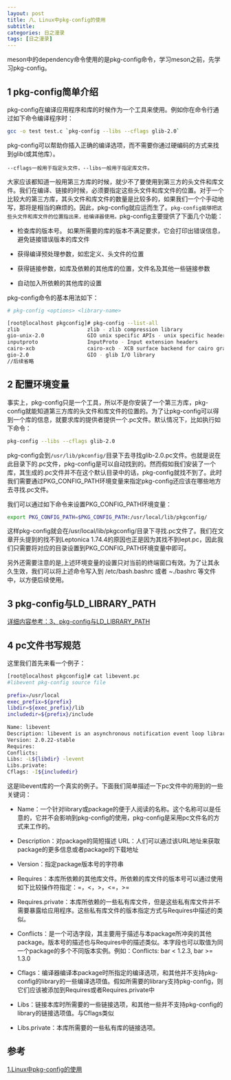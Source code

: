 ```yaml
---
layout: post
title: 八、Linux中pkg-config的使用
subtitle: 
categories: 日之漫录
tags: [日之漫录]
---
```


meson中的dependency命令使用的是pkg-config命令，学习meson之前，先学习pkg-config。

## 1 pkg-config简单介绍
pkg-config在编译应用程序和库的时候作为一个工具来使用。例如你在命令行通过如下命令编译程序时：
```bash
gcc -o test test.c `pkg-config --libs --cflags glib-2.0`
```

pkg-config可以帮助你插入正确的编译选项，而不需要你通过硬编码的方式来找到glib(或其他库）。

`--cflags一般用于指定头文件，--libs一般用于指定库文件。`

大家应该都知道一般用第三方库的时候，就少不了要使用到第三方的头文件和库文件。我们在编译、链接的时候，必须要指定这些头文件和库文件的位置。对于一个比较大的第三方库，其头文件和库文件的数量是比较多的，如果我们一个个手动地写，那将是相当的麻烦的。因此，pkg-config就应运而生了。`pkg-config能够把这些头文件和库文件的位置指出来，给编译器使用。`pkg-config主要提供了下面几个功能：

- 检查库的版本号。 如果所需要的库的版本不满足要求，它会打印出错误信息，避免链接错误版本的库文件

- 获得编译预处理参数，如宏定义、头文件的位置

- 获得链接参数，如库及依赖的其他库的位置，文件名及其他一些链接参数

- 自动加入所依赖的其他库的设置

pkg-config命令的基本用法如下：

```bash
# pkg-config <options> <library-name>
```

```bash
[root@localhost pkgconfig]# pkg-config --list-all
zlib                      zlib - zlib compression library
gio-unix-2.0              GIO unix specific APIs - unix specific headers for glib I/O library
inputproto                InputProto - Input extension headers
cairo-xcb                 cairo-xcb - XCB surface backend for cairo graphics library
gio-2.0                   GIO - glib I/O library
//后续省略
```

## 2 配置环境变量

事实上，pkg-config只是一个工具，所以不是你安装了一个第三方库，pkg-config就能知道第三方库的头文件和库文件的位置的。为了让pkg-config可以得到一个库的信息，就要求库的提供者提供一个.pc文件。默认情况下，比如执行如下命令：

```bash
pkg-config --libs --cflags glib-2.0
```

pkg-config会到`/usr/lib/pkconfig/`目录下去寻找glib-2.0.pc文件。也就是说在此目录下的.pc文件，pkg-config是可以自动找到的。然而假如我们安装了一个库，其生成的.pc文件并不在这个默认目录中的话，pkg-config就找不到了。此时我们需要通过PKG_CONFIG_PATH环境变量来指定pkg-config还应该在哪些地方去寻找.pc文件。

我们可以通过如下命令来设置PKG_CONFIG_PATH环境变量：

```bash
export PKG_CONFIG_PATH=$PKG_CONFIG_PATH:/usr/local/lib/pkgconfig/
```

这样pkg-config就会在/usr/local/lib/pkgconfig/目录下寻找.pc文件了。我们在文章开头提到的找不到Leptonica 1.74.4的原因也正是因为其找不到lept.pc，因此我们只需要将对应的目录设置到PKG_CONFIG_PATH环境变量中即可。

另外还需要注意的是,上述环境变量的设置只对当前的终端窗口有效。为了让其永久生效，我们可以将上述命令写入到 /etc/bash.bashrc 或者 ~./bashrc 等文件中，以方便后续使用。

## 3 pkg-config与LD_LIBRARY_PATH
[详细内容参考：3、pkg-config与LD_LIBRARY_PATH](https://blog.csdn.net/fuhanghang/article/details/130206203)

## 4 pc文件书写规范
这里我们首先来看一个例子：

```bash
[root@localhost pkgconfig]# cat libevent.pc 
#libevent pkg-config source file
 
prefix=/usr/local
exec_prefix=${prefix}
libdir=${exec_prefix}/lib
includedir=${prefix}/include
 
Name: libevent
Description: libevent is an asynchronous notification event loop library
Version: 2.0.22-stable
Requires:
Conflicts:
Libs: -L${libdir} -levent
Libs.private: 
Cflags: -I${includedir}
```
这是libevent库的一个真实的例子。下面我们简单描述一下pc文件中的用到的一些关键词：

- Name：一个针对library或package的便于人阅读的名称。这个名称可以是任意的，它并不会影响到pkg-config的使用，pkg-config是采用pc文件名的方式来工作的。

- Description：对package的简短描述
URL：人们可以通过该URL地址来获取package的更多信息或者package的下载地址

- Version：指定package版本号的字符串

- Requires：本库所依赖的其他库文件。所依赖的库文件的版本号可以通过使用如下比较操作符指定：=，<，>，<=，>=

- Requires.private：本库所依赖的一些私有库文件，但是这些私有库文件并不需要暴露给应用程序。这些私有库文件的版本指定方式与Requires中描述的类似。

- Conflicts：是一个可选字段，其主要用于描述与本package所冲突的其他package。版本号的描述也与Requires中的描述类似。本字段也可以取值为同一个package的多个不同版本实例。例如：Conflicts: bar < 1.2.3, bar >= 1.3.0

- Cflags：编译器编译本package时所指定的编译选项，和其他并不支持pkg-config的library的一些编译选项值。假如所需要的library支持pkg-config，则它们应该被添加到Requires或者Requires.private中

- Libs：链接本库时所需要的一些链接选项，和其他一些并不支持pkg-config的library的链接选项值。与Cflags类似

- Libs.private：本库所需要的一些私有库的链接选项。

## 参考
[1.Linux中pkg-config的使用](https://blog.csdn.net/fuhanghang/article/details/130206203)